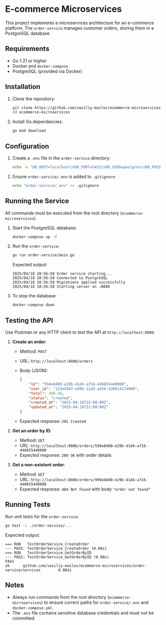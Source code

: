 # E-commerce Microservices

This project implements a microservices architecture for an e-commerce platform. The `order-service` manages customer orders, storing them in a PostgreSQL database.

## Requirements

- Go 1.21 or higher
- Docker and `docker-compose`
- PostgreSQL (provided via Docker)

## Installation

1. Clone the repository:

   ```bash
   git clone https://github.com/vasiliy-maslov/ecommerce-microservices.git
   cd ecommerce-microservices
   ```

2. Install Go dependencies:

   ```bash
   go mod download
   ```

## Configuration

1. Create a `.env` file in the `order-service` directory:

   ```bash
   echo -e "DB_HOST=localhost\nDB_PORT=5432\nDB_USER=postgres\nDB_PASSWORD=123456\nDB_NAME=orders\nDB_SSLMODE=disable" > order-service/.env
   ```

2. Ensure `order-service/.env` is added to `.gitignore`:

   ```bash
   echo "order-service/.env" >> .gitignore
   ```

## Running the Service

All commands must be executed from the root directory (`ecommerce-microservices`).

1. Start the PostgreSQL database:

   ```bash
   docker-compose up -d
   ```

2. Run the `order-service`:

   ```bash
   go run order-service/main.go
   ```

   Expected output:

   ```
   2025/04/18 10:56:58 Order service starting...
   2025/04/18 10:56:58 Connected to PostgreSQL
   2025/04/18 10:56:58 Migrations applied successfully
   2025/04/18 10:56:58 Starting server on :8080
   ```

3. To stop the database:

   ```bash
   docker-compose down
   ```

## Testing the API

Use Postman or any HTTP client to test the API at `http://localhost:8080`.

1. **Create an order**:

   - Method: `POST`

   - URL: `http://localhost:8080/orders`

   - Body (JSON):

     ```json
     {
         "id": "550e8400-e29b-41d4-a716-446655440000",
         "user_id": "123e4567-e89b-12d3-a456-426614174000",
         "total": 100.50,
         "status": "created",
         "created_at": "2025-04-16T12:00:00Z",
         "updated_at": "2025-04-16T12:00:00Z"
     }
     ```

   - Expected response: `201 Created`

2. **Get an order by ID**:

   - Method: `GET`
   - URL: `http://localhost:8080/orders/550e8400-e29b-41d4-a716-446655440000`
   - Expected response: `200 OK` with order details

3. **Get a non-existent order**:

   - Method: `GET`
   - URL: `http://localhost:8080/orders/999e8400-e29b-41d4-a716-446655440000`
   - Expected response: `404 Not Found` with body `"order not found"`

## Running Tests

Run unit tests for the `order-service`:

```bash
go test -v ./order-service/...
```

Expected output:

```
=== RUN   TestOrderService_CreateOrder
--- PASS: TestOrderService_CreateOrder (0.00s)
=== RUN   TestOrderService_GetOrderByID
--- PASS: TestOrderService_GetOrderByID (0.00s)
PASS
ok      github.com/vasiliy-maslov/ecommerce-microservices/order-service/services        0.002s
```

## Notes

- Always run commands from the root directory (`ecommerce-microservices`) to ensure correct paths for `order-service/.env` and `docker-compose.yml`.
- The `.env` file contains sensitive database credentials and must not be committed.